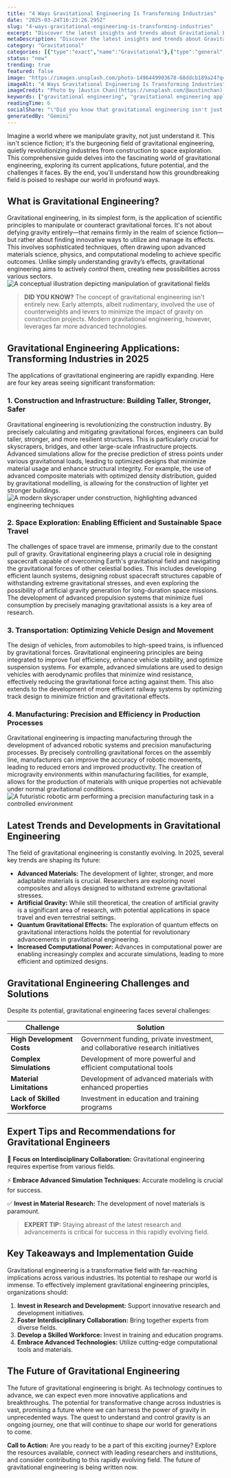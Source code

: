 ```yaml
---
title: "4 Ways Gravitational Engineering Is Transforming Industries"
date: "2025-03-24T16:23:26.295Z"
slug: "4-ways-gravitational-engineering-is-transforming-industries"
excerpt: "Discover the latest insights and trends about Gravitational Engineering. This comprehensive guide covers everything you need to know about Gravitational Engineering in 2025."
metaDescription: "Discover the latest insights and trends about Gravitational Engineering. This comprehensive guide covers everything you need to know about Gravitational En..."
category: "Gravitational"
categories: [{"type":"exact","name":"Gravitational"},{"type":"general","name":"Space Exploration"},{"type":"medium","name":"Orbital Mechanics"},{"type":"specific","name":"Space Tethers"},{"type":"niche","name":"Tension Control"}]
status: "new"
trending: true
featured: false
image: "https://images.unsplash.com/photo-1496449903678-68ddcb189a24?q=85&w=1200&fit=max&fm=webp&auto=compress"
imageAlt: "4 Ways Gravitational Engineering Is Transforming Industries"
imageCredit: "Photo by [Austin Chan](https://unsplash.com/@austinchan) on Unsplash"
keywords: ["gravitational engineering", "gravitational engineering applications", "what is gravitational engineering", "gravitational engineering projects", "gravitational engineering future", "gravitational engineering companies", "gravitational engineering research", "gravitational engineering challenges", "how does gravitational engineering work", "best gravitational engineering firms"]
readingTime: 6
socialShare: "\"Did you know that gravitational engineering isn't just science fiction?  It's transforming industries right now, from building taller skyscrapers to enabling sustainable space travel.\""
generatedBy: "Gemini"
---
```




Imagine a world where we manipulate gravity, not just understand it.  This isn't science fiction; it's the burgeoning field of gravitational engineering, quietly revolutionizing industries from construction to space exploration.  This comprehensive guide delves into the fascinating world of gravitational engineering, exploring its current applications, future potential, and the challenges it faces.  By the end, you'll understand how this groundbreaking field is poised to reshape our world in profound ways.

## What is Gravitational Engineering?

Gravitational engineering, in its simplest form, is the application of scientific principles to manipulate or counteract gravitational forces.  It's not about defying gravity entirely—that remains firmly in the realm of science fiction—but rather about finding innovative ways to utilize and manage its effects.  This involves sophisticated techniques, often drawing upon advanced materials science, physics, and computational modeling to achieve specific outcomes. Unlike simply understanding gravity’s effects, gravitational engineering aims to actively *control* them, creating new possibilities across various sectors. ![A conceptual illustration depicting manipulation of gravitational fields](https://images.unsplash.com/photo-1451187580459-43490279c0fa?q=85&w=1200&fit=max&fm=webp&auto=compress)

> **DID YOU KNOW?**  The concept of gravitational engineering isn't entirely new.  Early attempts, albeit rudimentary, involved the use of counterweights and levers to minimize the impact of gravity on construction projects.  Modern gravitational engineering, however, leverages far more advanced technologies.

## Gravitational Engineering Applications: Transforming Industries in 2025

The applications of gravitational engineering are rapidly expanding. Here are four key areas seeing significant transformation:

### 1. Construction and Infrastructure: Building Taller, Stronger, Safer

Gravitational engineering is revolutionizing the construction industry.  By precisely calculating and mitigating gravitational forces, engineers can build taller, stronger, and more resilient structures. This is particularly crucial for skyscrapers, bridges, and other large-scale infrastructure projects. Advanced simulations allow for the precise prediction of stress points under various gravitational loads, leading to optimized designs that minimize material usage and enhance structural integrity.  For example, the use of advanced composite materials with optimized density distribution, guided by gravitational modelling, is allowing for the construction of lighter yet stronger buildings. ![A modern skyscraper under construction, highlighting advanced engineering techniques](https://images.unsplash.com/photo-1484417894907-623942c8ee29?q=85&w=1200&fit=max&fm=webp&auto=compress)

### 2. Space Exploration: Enabling Efficient and Sustainable Space Travel

The challenges of space travel are immense, primarily due to the constant pull of gravity.  Gravitational engineering plays a crucial role in designing spacecraft capable of overcoming Earth's gravitational field and navigating the gravitational forces of other celestial bodies.  This includes developing efficient launch systems, designing robust spacecraft structures capable of withstanding extreme gravitational stresses, and even exploring the possibility of artificial gravity generation for long-duration space missions.  The development of advanced propulsion systems that minimize fuel consumption by precisely managing gravitational assists is a key area of research.

### 3. Transportation:  Optimizing Vehicle Design and Movement

The design of vehicles, from automobiles to high-speed trains, is influenced by gravitational forces. Gravitational engineering principles are being integrated to improve fuel efficiency, enhance vehicle stability, and optimize suspension systems.  For example, advanced simulations are used to design vehicles with aerodynamic profiles that minimize wind resistance, effectively reducing the gravitational force acting against them.  This also extends to the development of more efficient railway systems by optimizing track design to minimize friction and gravitational effects.

### 4. Manufacturing: Precision and Efficiency in Production Processes

Gravitational engineering is impacting manufacturing through the development of advanced robotic systems and precision manufacturing processes.  By precisely controlling gravitational forces on the assembly line, manufacturers can improve the accuracy of robotic movements, leading to reduced errors and improved productivity.  The creation of microgravity environments within manufacturing facilities, for example, allows for the production of materials with unique properties not achievable under normal gravitational conditions. ![A futuristic robotic arm performing a precision manufacturing task in a controlled environment](https://images.unsplash.com/photo-1517976487492-5750f3195933?q=85&w=1200&fit=max&fm=webp&auto=compress)

## Latest Trends and Developments in Gravitational Engineering

The field of gravitational engineering is constantly evolving.  In 2025, several key trends are shaping its future:

* **Advanced Materials:** The development of lighter, stronger, and more adaptable materials is crucial.  Researchers are exploring novel composites and alloys designed to withstand extreme gravitational stresses.
* **Artificial Gravity:** While still theoretical, the creation of artificial gravity is a significant area of research, with potential applications in space travel and even terrestrial settings.
* **Quantum Gravitational Effects:**  The exploration of quantum effects on gravitational interactions holds the potential for revolutionary advancements in gravitational engineering.
* **Increased Computational Power:**  Advances in computational power are enabling increasingly complex and accurate simulations, leading to more efficient and optimized designs.

## Gravitational Engineering Challenges and Solutions

Despite its potential, gravitational engineering faces several challenges:

| Challenge                     | Solution                                                                     |
|------------------------------|-----------------------------------------------------------------------------|
| **High Development Costs**    | Government funding, private investment, and collaborative research initiatives |
| **Complex Simulations**       | Development of more powerful and efficient computational tools               |
| **Material Limitations**      | Development of advanced materials with enhanced properties                    |
| **Lack of Skilled Workforce** | Investment in education and training programs                              |

## Expert Tips and Recommendations for Gravitational Engineers

🔑 **Focus on Interdisciplinary Collaboration:** Gravitational engineering requires expertise from various fields.

⚡ **Embrace Advanced Simulation Techniques:**  Accurate modeling is crucial for success.

✅ **Invest in Material Research:**  The development of novel materials is paramount.

> **EXPERT TIP:** Staying abreast of the latest research and advancements is critical for success in this rapidly evolving field.



## Key Takeaways and Implementation Guide

Gravitational engineering is a transformative field with far-reaching implications across various industries.  Its potential to reshape our world is immense.  To effectively implement gravitational engineering principles, organizations should:

1. **Invest in Research and Development:**  Support innovative research and development initiatives.
2. **Foster Interdisciplinary Collaboration:**  Bring together experts from diverse fields.
3. **Develop a Skilled Workforce:**  Invest in training and education programs.
4. **Embrace Advanced Technologies:**  Utilize cutting-edge computational tools and materials.

## The Future of Gravitational Engineering

The future of gravitational engineering is bright. As technology continues to advance, we can expect even more innovative applications and breakthroughs. The potential for transformative change across industries is vast, promising a future where we can harness the power of gravity in unprecedented ways.  The quest to understand and control gravity is an ongoing journey, one that will continue to shape our world for generations to come.

**Call to Action:**  Are you ready to be a part of this exciting journey?  Explore the resources available, connect with leading researchers and institutions, and consider contributing to this rapidly evolving field.  The future of gravitational engineering is being written now.


